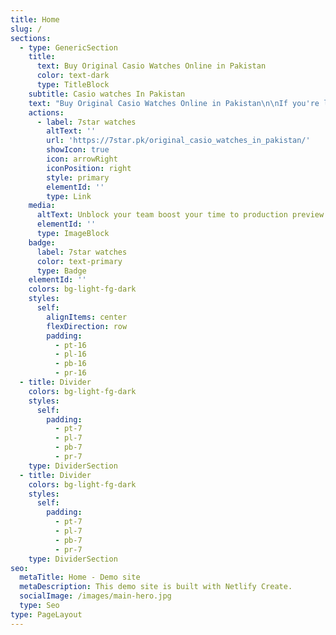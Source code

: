 ```yaml
---
title: Home
slug: /
sections:
  - type: GenericSection
    title:
      text: Buy Original Casio Watches Online in Pakistan
      color: text-dark
      type: TitleBlock
    subtitle: Casio watches In Pakistan
    text: "Buy Original Casio Watches Online in Pakistan\n\nIf you're looking to buy original Casio watches online in Pakistan, 7star.pk is your go-to destination. Casio, a brand synonymous with precision, durability, and style, offers a wide range of watches that cater to various tastes and preferences. Whether you are a sports enthusiast, a professional, or someone who appreciates classic designs, Casio has a watch for you.\n\nWhy Choose Casio Watches?[ Casio watches](https://7star.pk/original_casio_watches_in_pakistan/) are renowned for their innovative technology and reliable performance. Here are some reasons why Casio stands out:\n\nDurability: Casio watches are built to last. Many models feature shock-resistant designs and water resistance, making them suitable for all kinds of activities and environments. Advanced Features: From GPS and solar power to tide graphs and moon data, Casio watches incorporate a variety of advanced features that cater to diverse needs. Style and Variety: Casio offers a wide range of styles, from the classic G-Shock and Baby-G series to the sophisticated Edifice and Pro Trek collections. Affordability: Despite their high quality and advanced features, Casio watches are reasonably priced, offering excellent value for money. Popular Casio Watch Collections G-Shock: Known for its toughness, the G-Shock series is perfect for those who need a watch that can withstand harsh conditions. It is popular among athletes, military personnel, and outdoor enthusiasts. Baby-G: A smaller, more colorful version of the G-Shock, Baby-G watches are designed for women who want a stylish yet durable watch. Edifice: Combining sporty aesthetics with advanced technology, the Edifice series is ideal for professionals who need a watch that looks good in both casual and formal settings. Pro Trek: Designed for outdoor adventurers, Pro Trek watches come equipped with features like altimeters, barometers, and compasses. Vintage: If you appreciate retro designs, Casio's Vintage collection offers classic looks with modern reliability. Why Buy from 7star.pk? When you buy from\_[7star.pk](https://7star.pk/original_casio_watches_in_pakistan/), you are assured of authenticity and quality. Here’s why 7star.pk is the best place to buy original Casio watches in Pakistan:\n\nGenuine Products: 7star.pk guarantees that all watches are 100% original and come with a warranty. Wide Selection: They offer an extensive range of Casio watches, ensuring you find the perfect model that suits your style and needs. Competitive Prices: Enjoy competitive pricing on all Casio watches, ensuring you get the best deal. Convenient Shopping: With user-friendly navigation, detailed product descriptions, and high-quality images, 7star.pk makes online shopping a breeze. Secure Payments: Multiple payment options, including cash on delivery, ensure a secure and hassle-free shopping experience. Customer Support: Dedicated customer service to help you with any queries and provide after-sales support. How to Choose the Right Casio Watch When selecting a Casio watch, consider the following factors:\n\nPurpose: Determine the primary use of the watch. Are you looking for a watch for daily wear, sports activities, or formal occasions? Features: Identify the features that are important to you, such as water resistance, GPS, or solar power. Style: Choose a style that complements your personality and wardrobe. Budget: Set a budget and find a watch that offers the best features and style within your price range. Conclusion For those looking to buy original Casio watches online in Pakistan,\_[7star.pk](https://7star.pk/original_casio_watches_in_pakistan/)\_offers the best selection, prices, and shopping experience. Whether you need a robust G-Shock for adventurous pursuits, a stylish Baby-G for everyday wear, or an elegant Edifice for professional settings, 7star.pk has you covered. Visit their website today to explore their extensive collection and find the perfect Casio watch for you.\n\nKeywords: buy original [Casio watches online in Pakistan](https://7star.pk/original_casio_watches_in_pakistan/), , , Baby-G, Edifice, Pro Trek, 7star.pk, authentic Casio watches, durable watches, advanced features, stylish watches, affordable watches.\n\nLSI Keywords: Casio watch collections, best Casio watches, Casio watch features, Casio watch prices in Pakistan, where to buy Casio watches, genuine Casio watches, online watch shopping, Casio G-Shock, Casio Baby-G, Casio Edifice, Casio Pro Trek, Casio Vintage collection.\n\n\n\n"
    actions:
      - label: 7star watches
        altText: ''
        url: 'https://7star.pk/original_casio_watches_in_pakistan/'
        showIcon: true
        icon: arrowRight
        iconPosition: right
        style: primary
        elementId: ''
        type: Link
    media:
      altText: Unblock your team boost your time to production preview
      elementId: ''
      type: ImageBlock
    badge:
      label: 7star watches
      color: text-primary
      type: Badge
    elementId: ''
    colors: bg-light-fg-dark
    styles:
      self:
        alignItems: center
        flexDirection: row
        padding:
          - pt-16
          - pl-16
          - pb-16
          - pr-16
  - title: Divider
    colors: bg-light-fg-dark
    styles:
      self:
        padding:
          - pt-7
          - pl-7
          - pb-7
          - pr-7
    type: DividerSection
  - title: Divider
    colors: bg-light-fg-dark
    styles:
      self:
        padding:
          - pt-7
          - pl-7
          - pb-7
          - pr-7
    type: DividerSection
seo:
  metaTitle: Home - Demo site
  metaDescription: This demo site is built with Netlify Create.
  socialImage: /images/main-hero.jpg
  type: Seo
type: PageLayout
---
```

